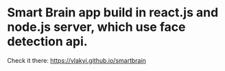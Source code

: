 # Smart Brain app build in react.js and node.js server, which use face detection api.
Check it there: https://vlakyi.github.io/smartbrain

